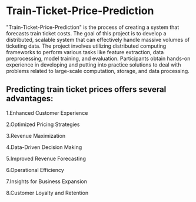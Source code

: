 # Train-Ticket-Price-Prediction
"Train-Ticket-Price-Prediction" is the process of creating a system that forecasts train ticket costs. The goal of this project is to develop a distributed, scalable system that can effectively handle massive volumes of ticketing data. The project involves utilizing distributed computing frameworks to perform various tasks like feature extraction, data preprocessing, model training, and evaluation. Participants obtain hands-on experience in developing and putting into practice solutions to deal with problems related to large-scale computation, storage, and data processing.

## Predicting train ticket prices offers several advantages:
1.Enhanced Customer Experience

2.Optimized Pricing Strategies

3.Revenue Maximization

4.Data-Driven Decision Making

5.Improved Revenue Forecasting

6.Operational Efficiency

7.Insights for Business Expansion

8.Customer Loyalty and Retention





